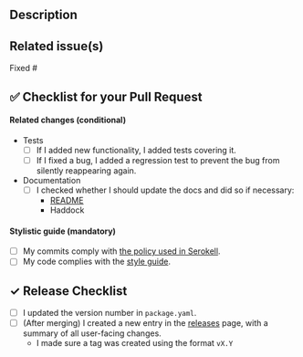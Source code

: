 ## Description

<!--
Describes the nature of your changes. If they are substantial, you should
further subdivide this into a section describing the problem you are solving and
another describing your solution.
-->

## Related issue(s)

<!--
Short description of how the PR relates to the issue, including an issue link.
For example:

- Fixed #100500 by adding lenses to exported items

Write 'None' if there are no related issues (which is discouraged).

If this PR does not fully resolve the linked issue and is not meant to close it,
replace `Fixed #` with `Fixed part of #`.
-->

Fixed #

## :white_check_mark: Checklist for your Pull Request

<!--
Ideally a PR has all of the checkmarks set.

If something in this list is irrelevant to your PR, you should still set this
checkmark indicating that you are sure it is dealt with (be that by irrelevance).

If you don't set a checkmark (e. g. don't add a test for new functionality),
you must be able to justify that.
-->

#### Related changes (conditional)

- Tests
  - [ ] If I added new functionality, I added tests covering it.
  - [ ] If I fixed a bug, I added a regression test to prevent the bug from
        silently reappearing again.

- Documentation
  - [ ] I checked whether I should update the docs and did so if necessary:
    - [README](../tree/master/README.md)
    - Haddock


#### Stylistic guide (mandatory)

- [ ] My commits comply with [the policy used in Serokell](https://www.notion.so/serokell/Where-and-how-to-commit-your-work-58f8973a4b3142c8abbd2e6fd5b3a08e).
- [ ] My code complies with the [style guide](../tree/master/docs/code-style.md).

## ✓ Release Checklist

- [ ] I updated the version number in `package.yaml`.
- [ ] (After merging) I created a new entry in the [releases](https://github.com/serokell/tzbot/releases) page,
      with a summary of all user-facing changes.
    *  I made sure a tag was created using the format `vX.Y`
